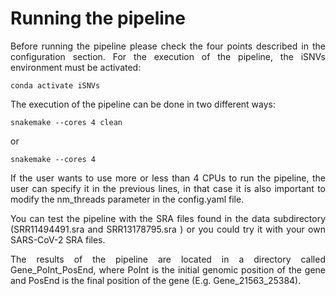 
# Running the pipeline

<p align="justify">
Before running the pipeline please check the four points described in the configuration section. For the execution of the pipeline, the iSNVs environment must be activated:
</p>


```
conda activate iSNVs

```
<p align="justify">
The execution of the pipeline can be done in two different ways:
</p>

```
snakemake --cores 4 clean 

```

or 

```
snakemake --cores 4

```
<p align="justify">
If the user wants to use more or less than 4 CPUs to run the pipeline, the user can specify it in the previous lines, in that case it is also important to modify the nm_threads parameter in the config.yaml file.
</p>

<p align="justify">
You can test the pipeline with the SRA files found in the data subdirectory (SRR11494491.sra and SRR13178795.sra ) or you could try it with your own SARS-CoV-2 SRA files.
</p>
  
<p align="justify">
The results of the pipeline are located in a directory called Gene_PoInt_PosEnd, where PoInt is the initial genomic position of the gene and PosEnd is the final position of the gene (E.g. Gene_21563_25384).
</p>
